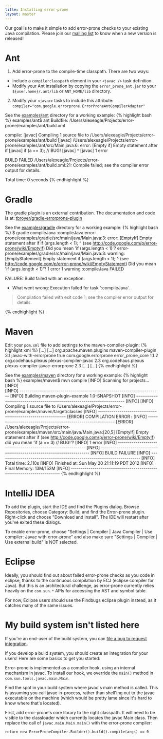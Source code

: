 ```yaml
---
title: Installing error-prone
layout: master
---
```


Our goal is to make it simple to add error-prone checks to your existing Java compilation.
Please join our [mailing list](http://groups.google.com/group/error-prone-announce) to know when a new version is released!

# Ant

1. Add error-prone to the compile-time classpath. There are two ways:
  * Include a `compilerclasspath` element in your `<javac />` task definition
  * Modify your Ant installation by copying the `error_prone_ant.jar` to your `${user.home}/.ant/lib` or `ANT_HOME/lib` directory.
2. Modify your `<javac>` tasks to include this attribute: `compiler="com.google.errorprone.ErrorProneAntCompilerAdapter"`

See the [examples/ant](http://code.google.com/p/error-prone/source/browse/#git%2Fexamples%2Fant) directory for a working example:
{% highlight bash %}
examples/ant$ ant
Buildfile: /Users/alexeagle/Projects/error-prone/examples/ant/build.xml

compile:
    [javac] Compiling 1 source file to /Users/alexeagle/Projects/error-prone/examples/ant/build
    [javac] /Users/alexeagle/Projects/error-prone/examples/ant/src/Main.java:6: error: [Empty if] Empty statement after if
    [javac]     if (a == 3); // BUG!
    [javac]     ^
    [javac] 1 error

BUILD FAILED
/Users/alexeagle/Projects/error-prone/examples/ant/build.xml:21: Compile failed; see the compiler error output for details.

Total time: 0 seconds
{% endhighlight %}

# Gradle
The gradle plugin is an external contribution. The documentation and code is at:
[tbroyer/gradle-errorprone-plugin](https://github.com/tbroyer/gradle-errorprone-plugin)

See the [examples/gradle](http://code.google.com/p/error-prone/source/browse/#git%2Fexamples%2Fgradle) directory for a working example:
{% highlight bash %}
$ gradle compileJava
:compileJava
error-prone/examples/gradle/src/main/java/Main.java:3: error: [EmptyIf] Empty statement after if
    if (args.length < 1);
                        ^
    (see http://code.google.com/p/error-prone/wiki/EmptyIf)
  Did you mean 'if (args.length < 1)'?
error-prone/examples/gradle/src/main/java/Main.java:3: warning: [EmptyStatement] Empty statement
    if (args.length < 1);
                        ^
    (see http://code.google.com/p/error-prone/wiki/EmptyStatement)
  Did you mean 'if (args.length < 1)'?
1 error
1 warning
:compileJava FAILED

FAILURE: Build failed with an exception.

* What went wrong:
Execution failed for task ':compileJava'.
> Compilation failed with exit code 1; see the compiler error output for details.

{% endhighlight %}

# Maven

Edit your `pom.xml` file to add settings to the maven-compiler-plugin:
{% highlight xml %}
  <build>
  [...]
    <plugins>
    [...]
      <!-- Turn on error-prone -->
      <plugin>
        <groupId>org.apache.maven.plugins</groupId>
        <artifactId>maven-compiler-plugin</artifactId>
        <version>3.1</version>
        <configuration>
          <compilerId>javac-with-errorprone</compilerId>
          <forceJavacCompilerUse>true</forceJavacCompilerUse>
        </configuration>
        <dependencies>
          <dependency>
            <groupId>com.google.errorprone</groupId>
            <artifactId>error_prone_core</artifactId>
            <version>1.1.2</version>
          </dependency>
          <dependency>
            <groupId>org.codehaus.plexus</groupId>
            <artifactId>plexus-compiler-javac</artifactId>
            <version>2.3</version>
          </dependency>
          <dependency>
            <groupId>org.codehaus.plexus</groupId>
            <artifactId>plexus-compiler-javac-errorprone</artifactId>
            <version>2.3</version>
          </dependency>
        </dependencies>
      </plugin>
    [...]
    </plugins>
  [...]
  </build>
{% endhighlight %}

See the [examples/maven](http://code.google.com/p/error-prone/source/browse/#git%2Fexamples%2Fmaven) directory for a working example:
{% highlight bash %}
examples/maven$ mvn compile
[INFO] Scanning for projects...
[INFO]                                                                         
[INFO] ------------------------------------------------------------------------
[INFO] Building maven-plugin-example 1.0-SNAPSHOT
[INFO] ------------------------------------------------------------------------
[INFO] 
[INFO] Compiling 1 source file to /Users/alexeagle/Projects/error-prone/examples/maven/target/classes
[INFO] -------------------------------------------------------------
[ERROR] COMPILATION ERROR : 
[INFO] -------------------------------------------------------------
[ERROR] /Users/alexeagle/Projects/error-prone/examples/maven/src/main/java/Main.java:[20,5] [EmptyIf] Empty statement after if
    (see http://code.google.com/p/error-prone/wiki/EmptyIf)
  did you mean 'if (a == 3) // BUG!'?
[INFO] 1 error
[INFO] -------------------------------------------------------------
[INFO] ------------------------------------------------------------------------
[INFO] BUILD FAILURE
[INFO] ------------------------------------------------------------------------
[INFO] Total time: 2.110s
[INFO] Finished at: Sun May 20 21:11:19 PDT 2012
[INFO] Final Memory: 13M/152M
[INFO] ------------------------------------------------------------------------
{% endhighlight %}

# IntelliJ IDEA

To add the plugin, start the IDE and find the Plugins dialog. Browse Repositories, choose Category: Build, and find the Error-prone plugin. Right-click and choose "Download and install". The IDE will restart after you've exited these dialogs.

To enable error-prone, choose "Settings | Compiler | Java Compiler | Use compiler: Javac with error-prone" and also make sure "Settings | Compiler | Use external build" is NOT selected.

# Eclipse
Ideally, you should find out about failed error-prone checks as you code in eclipse, thanks to the continuous compilation by ECJ (eclipse compiler for Java). But this is an architectural challenge, as error-prone currently relies heavily on the `com.sun.*` APIs for accessing the AST and symbol table.

For now, Eclipse users should use the Findbugs eclipse plugin instead, as it catches many of the same issues.

# My build system isn't listed here

If you're an end-user of the build system, you can [file a bug to request integration](http://code.google.com/p/error-prone/issues/entry?template=Request%20build%20system%20integration).

If you develop a build system, you should create an integration for your users! Here are some basics to get you started:

Error-prone is implemented as a compiler hook, using an internal mechanism in javac. To install our hook, we override the `main()` method in `com.sun.tools.javac.main.Main`.

Find the spot in your build system where javac's main method is called. This is assuming you call javac in-process, rather than shell'ing out to the javac executable on the machine (which would be pretty lame since it's hard to know where that's located). 

First, add error-prone's core library to the right classpath. It will need to be visible to the classloader which currently locates the javac Main class. Then replace the call of `javac.main.Main.main()` with the error-prone compiler:

`return new ErrorProneCompiler.Builder().build().compile(args) == 0`
